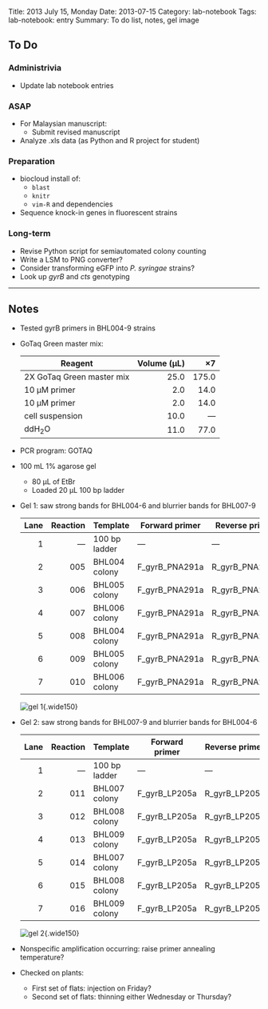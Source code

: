 Title: 2013 July 15, Monday
Date: 2013-07-15
Category: lab-notebook
Tags: lab-notebook: entry
Summary: To do list, notes, gel image

## To Do ##

### Administrivia ###

- Update lab notebook entries

### ASAP ###

- For Malaysian manuscript:
    - Submit revised manuscript
- Analyze .xls data (as Python and R project for student)

### Preparation ###

- biocloud install of:
    - `blast`
    - `knitr`
    - `vim-R` and dependencies
- Sequence knock-in genes in fluorescent strains

### Long-term ###

- Revise Python script for semiautomated colony counting
- Write a LSM to PNG converter?
- Consider transforming eGFP into _P. syringae_ strains? 
- Look up _gyrB_ and _cts_ genotyping

***

## Notes ##

- Tested gyrB primers in BHL004-9 strains
- GoTaq Green master mix:

    Reagent                   |Volume (&micro;L) |&times;7 
    --------------------------|-----------------:|--------:
    2X GoTaq Green master mix |              25.0|    175.0
    10 &micro;M primer        |               2.0|     14.0     
    10 &micro;M primer        |               2.0|     14.0
    cell suspension           |              10.0|  &mdash;
    ddH<sub>2</sub>O          |              11.0|     77.0

- PCR program: GOTAQ
- 100 mL 1% agarose gel
    - 80 &micro;L of EtBr
    - Loaded 20 &micro;L 100 bp ladder
- Gel 1: saw strong bands for BHL004-6 and blurrier bands for BHL007-9

    Lane |Reaction |Template      |Forward primer |Reverse primer
    ----:|--------:|--------------|---------------|---------------
        1|&mdash;  |100 bp ladder |&mdash;        |&mdash;
        2|005      |BHL004 colony |F_gyrB_PNA291a |R_gyrB_PNA291a
        3|006      |BHL005 colony |F_gyrB_PNA291a |R_gyrB_PNA291a
        4|007      |BHL006 colony |F_gyrB_PNA291a |R_gyrB_PNA291a
        5|008      |BHL004 colony |F_gyrB_PNA291a |R_gyrB_PNA291a
        6|009      |BHL005 colony |F_gyrB_PNA291a |R_gyrB_PNA291a
        7|010      |BHL006 colony |F_gyrB_PNA291a |R_gyrB_PNA291a

    ![gel 1](http://hanalee.info/static/images/20130715/gel1.jpg "gel 1"){.wide150}

- Gel 2: saw strong bands for BHL007-9 and blurrier bands for BHL004-6

    Lane |Reaction |Template      |Forward primer |Reverse primer
    ----:|--------:|--------------|---------------|---------------
        1|&mdash;  |100 bp ladder |&mdash;        |&mdash;
        2|011      |BHL007 colony |F_gyrB_LP205a  |R_gyrB_LP205a
        3|012      |BHL008 colony |F_gyrB_LP205a  |R_gyrB_LP205a
        4|013      |BHL009 colony |F_gyrB_LP205a  |R_gyrB_LP205a
        5|014      |BHL007 colony |F_gyrB_LP205a  |R_gyrB_LP205a
        6|015      |BHL008 colony |F_gyrB_LP205a  |R_gyrB_LP205a
        7|016      |BHL009 colony |F_gyrB_LP205a  |R_gyrB_LP205a

    ![gel 2](http://hanalee.info/static/images/20130715/gel2.jpg "gel 2"){.wide150}

- Nonspecific amplification occurring: raise primer annealing temperature?
- Checked on plants:
    - First set of flats: injection on Friday?
    - Second set of flats: thinning either Wednesday or Thursday?
